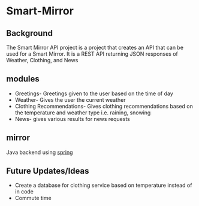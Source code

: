 # Smart-Mirror


## Background

The Smart Mirror API project is a project that creates an API that can be used for a Smart Mirror.
It is a REST API returning JSON responses of Weather, Clothing, and News


## modules
* Greetings- Greetings given to the user based on the time of day
* Weather- Gives the user the current weather
* Clothing Recommendations- Gives clothing recommendations based on the temperature and weather type i.e. raining, snowing
* News- gives various results for news requests

## mirror

Java backend using [spring](https://spring.io/)

## Future Updates/Ideas

* Create a database for clothing service based on temperature instead of in code
* Commute time
